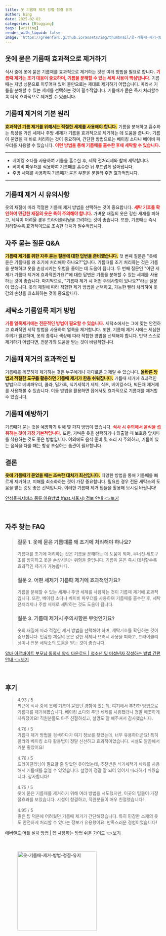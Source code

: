 ```yaml
---
title: 옷 기름때 제거 방법 청결 유지
author: bing
date: 2025-02-02
categories: [Blogging]
tags: [writing]
render_with_liquid: false
image: 'https://greenforu.github.io/assets/img/thumbnail/옷-기름때-제거-방법-청결-유지.webp'
---
```



<h2 id="효과적인_기름때_제거">옷에 묻은 기름때 효과적으로 제거하기</h2>

<p>식사 중에 옷에 묻은 기름때를 효과적으로 제거하는 것은 여러 방법을 필요로 합니다. <b><span style="color: #ee2323;">기름때 제거는 조기 대응이 중요하며, 기름을 분해할 수 있는 세제 사용이 핵심입니다.</span></b> 기름때는 지방 성분으로 이루어져 있어 물만으로는 제대로 제거하기 어렵습니다. 따라서 기름을 분해할 수 있는 세제를 선택하는 것이 필수적입니다. 기름때가 묻은 즉시 처리할수록 더욱 효과적으로 제거할 수 있습니다.</p>

<h2 id="기름때_제거_방법">기름때 제거의 기본 원리</h2>

<p><b><span style="background-color: #ffe066;">효과적인 기름 제거를 위해서는 적절한 세제를 사용해야 합니다.</span></b> 기름을 분해하고 흡수하는 특성을 가진 세제나 주방 세제가 기름을 효과적으로 제거하는 데 도움을 줍니다. 기름이 묻었을 때 바로 처리하는 것이 중요하며, 간단한 방법으로는 베이킹 소다나 베이비 파우더를 사용할 수 있습니다. <b><span style="color: #ee2323;">이런 방법을 통해 기름때를 흡수한 후에 세탁할 수 있습니다.</span></b></p>

<hr />

<ul>
    <li>베이킹 소다를 사용하여 기름을 흡수한 후, 세탁 전처리제와 함께 세탁합니다.</li>
    <li>베이비 파우더를 적용하여 기름때를 흡수한 뒤 부드럽게 털어냅니다.</li>
    <li>주방 세제를 사용하여 기름때가 묻은 부분을 문질러 주면 효과적입니다.</li>
</ul>

<hr />

<h2 id="주의사항">기름때 제거 시 유의사항</h2>

<p>옷의 재질에 따라 적절한 기름때 제거 방법을 선택하는 것이 중요합니다. <b><span style="color: #ee2323;">세탁 기호를 확인하여 민감한 재질의 옷은 특히 주의해야 합니다.</span></b> 가벼운 재질의 옷은 강한 세제를 피하고, 세탁이 어려울 경우 드라이클리닝을 고려하는 것이 좋습니다. 또한, 기름때는 즉시 처리할수록 효과적이므로 조속한 대처가 필수적입니다.</p>

<h2 id="자주_묻는_질문">자주 묻는 질문 Q&A</h2>

<p><b><span style="background-color: #ffe066;">기름때 제거를 위한 자주 묻는 질문에 대한 답변을 준비했습니다.</span></b> 첫 번째 질문은 "옷에 묻은 기름때를 왜 조기에 처리해야 하나요?"입니다. 기름때를 조기 처리하는 것은 기름을 분해하고 옷을 손상시키는 위험을 줄이는 데 도움이 됩니다. 두 번째 질문인 "어떤 세제가 기름때 제거에 효과적인가요?"에 대한 답변은 기름을 분해할 수 있는 세제를 사용하는 것이 좋습니다. 마지막으로, "기름때 제거 시 어떤 주의사항이 있나요?"라는 질문이 있습니다. 옷의 재질에 따라 적합한 제거 방법을 선택하고, 가능한 빨리 처리하여 옷감의 손상을 최소화하는 것이 중요합니다.</p>

<h2 id="세탁소_기름얼룩_지우는_방법">세탁소 기름얼룩 제거 방법</h2>

<p><b><span style="color: #ee2323;">기름 얼룩제거에는 전문적인 방법이 필요할 수 있습니다.</span></b> 세탁소에서는 그에 맞는 안전하고 효과적인 세탁 방법을 사용하여 얼룩을 제거합니다. 또한, 기름때 제거 시에는 세심한 주의가 필요하며, 옷의 종류나 색상에 따라 적합한 방법을 선택해야 합니다. 만약 스스로 제거하기 어렵다면, 전문가의 도움을 받는 것이 바람직합니다.</p>

<h2 id="기름때_제거_효과적인_정리">기름때 제거의 효과적인 팁</h2>

<p>기름때를 깨끗하게 제거하는 것은 누구에게나 까다로운 과제일 수 있습니다. <b><span style="background-color: #ffe066;">올바른 방법과 적절한 도구를 활용하면 기름때 제거가 한층 쉬워집니다.</span></b> 기름때 제거에 효과적인 방법으로 베비파우더, 콜라, 밀가루, 식기세척기 세제, 식초, 베이킹소다, 찌든때 제거제를 사용해볼 수 있습니다. 이들 방법을 활용하면 집에서도 효과적으로 기름때를 제거할 수 있습니다.</p>

<h2 id="기름때_예방_팁">기름때 예방하기</h2>

<p>기름때가 묻는 것을 예방하기 위해 몇 가지 방법이 있습니다. <b><span style="color: #ee2323;">식사 시 주의해서 음식을 섭취하는 것이 가장 기본적입니다.</span></b> 또한, 가벼운 옷을 선택하거나 외출할 때 보호용 앞치마를 착용하는 것도 좋은 방법입니다. 이외에도 음식 준비 및 조리 시 주의하고, 기름이 있는 음식을 다룰 때는 항상 조심하는 습관이 필요합니다.</p>

<h2 id="결론">결론</h2>

<p><b><span style="background-color: #ffe066;">옷에 기름때가 묻었을 때는 조속한 대처가 최선입니다.</span></b> 다양한 방법을 통해 기름때를 빠르게 제거하고, 피해를 최소화하는 것이 가장 중요합니다. 필요한 경우 전문 세탁소의 도움을 받는 것도 좋은 선택입니다. 이러한 기름때 제거 팁들을 활용해 보시길 바랍니다!</p>


<p><a class="click-button" title="안심돌봄서비스 종류 이용방법 (feat.서울시) 정보 안내" href="https://greenforu.github.io/posts/%EC%95%88%EC%8B%AC%EB%8F%8C%EB%B4%84%EC%84%9C%EB%B9%84%EC%8A%A4-%EC%A2%85%EB%A5%98-%EC%9D%B4%EC%9A%A9%EB%B0%A9%EB%B2%95-(feat.%EC%84%9C%EC%9A%B8%EC%8B%9C)-%EC%A0%95%EB%B3%B4-%EC%95%88%EB%82%B4/" rel="dofollow">안심돌봄서비스 종류 이용방법 (feat.서울시) 정보 안내 👈 보기</a></p><br>
<h2 id='자주_찾는_FAQ'>자주 찾는 FAQ</h2>
<div itemscope="" itemtype="https://schema.org/FAQPage"> 
<blockquote> 
<div itemscope="" itemprop="mainEntity" itemtype="https://schema.org/Question"> 
<h3 itemprop="name">질문 1. 옷에 묻은 기름때를 왜 조기에 처리해야 하나요?</h3> 
<div itemscope="" itemprop="acceptedAnswer" itemtype="https://schema.org/Answer"> 
<span itemprop="text"> 
<p>기름때를 조기에 처리하는 것은 기름을 분해하는 데 도움이 되며, 무너진 세포구조를 방지하고 옷을 손상시키는 위험을 줄입니다. 기름이 묻은 즉시 대처할수록 효과적인 제거가 가능합니다.</p> 
</span> 
</div> 
</div> 

<div itemscope="" itemprop="mainEntity" itemtype="https://schema.org/Question"> 
<h3 itemprop="name">질문 2. 어떤 세제가 기름때 제거에 효과적인가요?</h3> 
<div itemscope="" itemprop="acceptedAnswer" itemtype="https://schema.org/Answer"> 
<span itemprop="text"> 
<p>기름을 분해할 수 있는 세제나 주방 세제를 사용하는 것이 기름때 제거에 효과적입니다. 또한, 베이킹 소다나 베이비 파우더를 사용하여 기름때를 흡수한 후, 세탁 전처리제나 주방 세제로 세탁하는 것도 도움이 됩니다.</p> 
</span> 
</div> 
</div> 

<div itemscope="" itemprop="mainEntity" itemtype="https://schema.org/Question"> 
<h3 itemprop="name">질문 3. 기름때 제거시 주의사항은 무엇인가요?</h3> 
<div itemscope="" itemprop="acceptedAnswer" itemtype="https://schema.org/Answer"> 
<span itemprop="text"> 
<p>옷의 재질에 따라 적절한 제거 방법을 선택해야 하며, 세탁기호를 확인하는 것이 중요합니다. 민감한 재질의 옷은 강한 세제나 브러시 사용을 피하고, 드라이클리닝이나 전문 세탁소의 도움을 받는 것이 좋습니다.</p> 
</span> 
</div> 
</div> 
</blockquote> 
</div>
<p><a class="click-button" title="알바 아르바이트 부모님 동의서 양식 다운로드 | 청소년 및 미성년자 작성하는 방법 간편 안내" href="https://greenforu.github.io/posts/%EC%95%8C%EB%B0%94-%EC%95%84%EB%A5%B4%EB%B0%94%EC%9D%B4%ED%8A%B8-%EB%B6%80%EB%AA%A8%EB%8B%98-%EB%8F%99%EC%9D%98%EC%84%9C-%EC%96%91%EC%8B%9D-%EB%8B%A4%EC%9A%B4%EB%A1%9C%EB%93%9C-%EC%B2%AD%EC%86%8C%EB%85%84-%EB%B0%8F-%EB%AF%B8%EC%84%B1%EB%85%84%EC%9E%90-%EC%9E%91%EC%84%B1%ED%95%98%EB%8A%94-%EB%B0%A9%EB%B2%95-%EA%B0%84%ED%8E%B8-%EC%95%88%EB%82%B4/" rel="dofollow">알바 아르바이트 부모님 동의서 양식 다운로드 | 청소년 및 미성년자 작성하는 방법 간편 안내 👈 보기</a></p><br>
<h2 id='후기'>후기</h2>
<div itemscope itemtype="https://schema.org/Product">
  <blockquote>
  <div itemprop="review" itemscope itemtype="https://schema.org/Review">
      <div itemprop="reviewRating" itemscope itemtype="https://schema.org/Rating"> <span itemprop="ratingValue">4.93</span> / <span itemprop="bestRating">5</span> </div>
      <span itemprop="reviewBody">최근에 식사 중에 옷에 기름이 묻었던 경험이 있는데, 여기에서 추천한 방법으로 기름때를 제거해봤습니다. 베이킹 소다와 주방 세제를 사용했더니 정말 깨끗하게 지워졌어요! 직원분들도 아주 친절하셨고, 설명도 잘 해주셔서 감사했습니다.</span>
  </div>
  <br>
  <div itemprop="review" itemscope itemtype="https://schema.org/Review">
      <div itemprop="reviewRating" itemscope itemtype="https://schema.org/Rating"> <span itemprop="ratingValue">4.76</span> / <span itemprop="bestRating">5</span> </div>
      <span itemprop="reviewBody">기름때 제거 방법을 검색하다가 여기 정보를 찾았는데, 너무 유용하더군요! 특히 콜라와 베이킹 소다 활용법이 정말 신선하고 효과적이었습니다. 시설도 깔끔해서 기분 좋았어요!</span>
  </div>
  <br>
  <div itemprop="review" itemscope itemtype="https://schema.org/Review">
      <div itemprop="reviewRating" itemscope itemtype="https://schema.org/Rating"> <span itemprop="ratingValue">4.76</span> / <span itemprop="bestRating">5</span> </div>
      <span itemprop="reviewBody">드라이클리닝이 필요할 줄 알았던 옷이었는데, 추천받은 식기세척기 세제를 사용해서 기름때를 없앨 수 있었습니다. 설명이 정말 잘 되어 있어서 따라하기 쉬웠습니다. 감사합니다!</span>
  </div>
  <br>
  <div itemprop="review" itemscope itemtype="https://schema.org/Review">
      <div itemprop="reviewRating" itemscope itemtype="https://schema.org/Rating"> <span itemprop="ratingValue">4.75</span> / <span itemprop="bestRating">5</span> </div>
      <span itemprop="reviewBody">옷에 묻은 기름때를 제거하기 위해 여러 방법을 시도했지만, 이곳의 팁들이 가장 잘효과를 보았습니다. 시설이 청결하고, 직원분들이 매우 친절했습니다!</span>
  </div>
  <br>
  <div itemprop="review" itemscope itemtype="https://schema.org/Review">
      <div itemprop="reviewRating" itemscope itemtype="https://schema.org/Rating"> <span itemprop="ratingValue">4.95</span> / <span itemprop="bestRating">5</span> </div>
      <span itemprop="reviewBody">좋은 팁 덕분에 어려웠던 기름때 제거가 간단해졌습니다. 특히 민감한 소재의 옷도 안전하게 처리할 수 있다는 정보가 유용했어요. 만족스러운 경험이었습니다!</span>
  </div>
  </blockquote>
</div>
<p><a class="click-button" title="에버랜드 어플 설치 방법 | 앱 사용하는 방법 쉬운 가이드" href="https://greenforu.github.io/posts/%EC%97%90%EB%B2%84%EB%9E%9C%EB%93%9C-%EC%96%B4%ED%94%8C-%EC%84%A4%EC%B9%98-%EB%B0%A9%EB%B2%95-%EC%95%B1-%EC%82%AC%EC%9A%A9%ED%95%98%EB%8A%94-%EB%B0%A9%EB%B2%95-%EC%89%AC%EC%9A%B4-%EA%B0%80%EC%9D%B4%EB%93%9C/" rel="dofollow">에버랜드 어플 설치 방법 | 앱 사용하는 방법 쉬운 가이드 👈 보기</a></p><br>
<figure class="image"><img src="https://greenforu.github.io/assets/img/thumbnail/옷-기름때-제거-방법-청결-유지.webp" alt="옷-기름때-제거-방법-청결-유지" width="256" height="256"></figure>